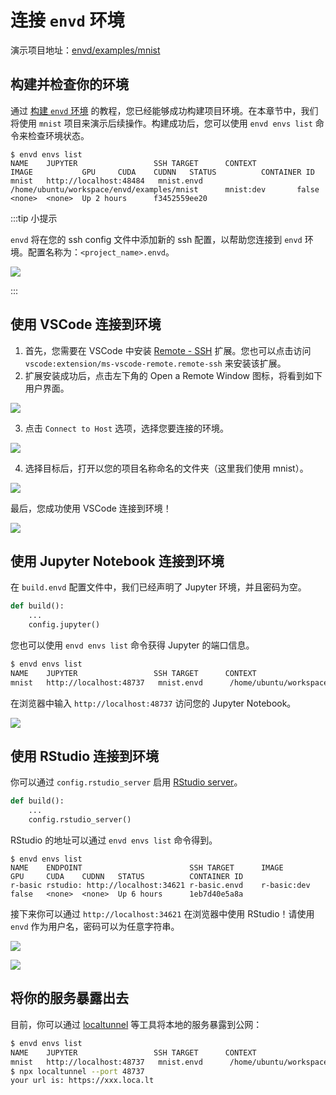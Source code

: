 # 连接 `envd` 环境

演示项目地址：[envd/examples/mnist](https://github.com/tensorchord/envd/tree/main/examples/mnist)

## 构建并检查你的环境

通过 [构建 `envd` 环境](./build-envd) 的教程，您已经能够成功构建项目环境。在本章节中，我们将使用 `mnist` 项目来演示后续操作。构建成功后，您可以使用 `envd envs list` 命令来检查环境状态。

```
$ envd envs list
NAME    JUPYTER                 SSH TARGET      CONTEXT                                         IMAGE           GPU     CUDA    CUDNN   STATUS          CONTAINER ID
mnist   http://localhost:48484   mnist.envd      /home/ubuntu/workspace/envd/examples/mnist      mnist:dev       false   <none>  <none>  Up 2 hours      f3452559ee20
```

:::tip 小提示

`envd` 将在您的 ssh config 文件中添加新的 ssh 配置，以帮助您连接到 `envd` 环境。配置名称为：`<project_name>.envd`。

![](./assets/sshentry.jpg)

:::

## 使用 VSCode 连接到环境

1. 首先，您需要在 VSCode 中安装 [Remote - SSH](https://marketplace.visualstudio.com/items?itemName=ms-vscode-remote.remote-ssh) 扩展。您也可以点击访问 `vscode:extension/ms-vscode-remote.remote-ssh` 来安装该扩展。
2. 扩展安装成功后，点击左下角的 Open a Remote Window 图标，将看到如下用户界面。

![](./assets/vscodessh.png)

3. 点击 `Connect to Host` 选项，选择您要连接的环境。

![](./assets/pj.png)

4. 选择目标后，打开以您的项目名称命名的文件夹（这里我们使用 mnist）。

![](./assets/openfolder.jpg)

最后，您成功使用 VSCode 连接到环境！

![](./assets/done.jpg)

## 使用 Jupyter Notebook 连接到环境

在 `build.envd` 配置文件中，我们已经声明了 Jupyter 环境，并且密码为空。

<custom-title title="build.envd">

```python
def build():
    ...
    config.jupyter()
```

</custom-title>

您也可以使用 `envd envs list` 命令获得 Jupyter 的端口信息。

```bash
$ envd envs list
NAME    JUPYTER                 SSH TARGET      CONTEXT                                         IMAGE           GPU     CUDA    CUDNN   STATUS          CONTAINER ID
mnist   http://localhost:48737   mnist.envd      /home/ubuntu/workspace/envd/examples/mnist      mnist:dev       false   <none>  <none>  Up 2 hours      f3452559ee20
```

在浏览器中输入 `http://localhost:48737` 访问您的 Jupyter Notebook。

![](https://i.imgur.com/weg3v9p.png)

## 使用 RStudio 连接到环境

你可以通过 `config.rstudio_server` 启用 [RStudio server](https://www.rstudio.com/products/rstudio/download-server/)。

<custom-title title="build.envd">

```python
def build():
    ...
    config.rstudio_server()
```

</custom-title>

RStudio 的地址可以通过 `envd envs list` 命令得到。

```
$ envd envs list
NAME    ENDPOINT                        SSH TARGET      IMAGE           GPU     CUDA    CUDNN   STATUS          CONTAINER ID
r-basic rstudio: http://localhost:34621 r-basic.envd    r-basic:dev     false   <none>  <none>  Up 6 hours      1eb7d40e5a8a
```

接下来你可以通过 `http://localhost:34621` 在浏览器中使用 RStudio！请使用 `envd` 作为用户名，密码可以为任意字符串。

![](./assets/rstudio.png)

![](./assets/rstudio-main.png)

## 将你的服务暴露出去

目前，你可以通过 [localtunnel](https://github.com/localtunnel/localtunnel) 等工具将本地的服务暴露到公网：

```bash
$ envd envs list
NAME    JUPYTER                 SSH TARGET      CONTEXT                                         IMAGE           GPU     CUDA    CUDNN   STATUS          CONTAINER ID
mnist   http://localhost:48737   mnist.envd      /home/ubuntu/workspace/envd/examples/mnist      mnist:dev       false   <none>  <none>  Up 2 hours      f3452559ee20
$ npx localtunnel --port 48737
your url is: https://xxx.loca.lt
```
